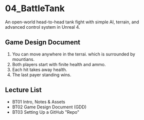 # 04_BattleTank
An open-world head-to-head tank fight with simple AI, terrain, and advanced control system in Unreal 4.

## Game Design Document
1. You can move anywhere in the terrai. which is surrounded by mountians.
2. Both players start with finite health and ammo.
3. Each hit takes away health.
4. The last payer standing wins.

## Lecture List
* BT01 Intro, Notes & Assets
* BT02 Game Design Document (GDD)
* BT03 Setting Up a GitHub "Repo"
